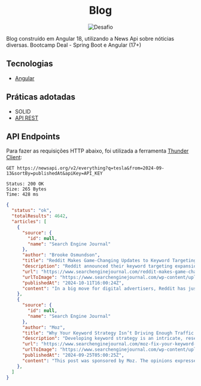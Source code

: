 <h1 align="center">
  Blog
</h1>

<p align="center">
 <img src="https://img.shields.io/static/v1?label=Tipo&message=Desafio&color=8257E5&labelColor=000000" alt="Desafio" />
</p>

Blog construído em Angular 18, utilizando a News Api sobre nóticias diversas. Bootcamp Deal - Spring Boot e Angular (17+)

## Tecnologias
 
- [Angular](https://angular.dev/)

## Práticas adotadas

- SOLID
- [API REST](https://newsapi.org/) 

## API Endpoints

Para fazer as requisições HTTP abaixo, foi utilizada a ferramenta [Thunder Client](https://www.thunderclient.com/):

```
GET https://newsapi.org/v2/everything?q=tesla&from=2024-09-13&sortBy=publishedAt&apiKey=API_KEY

Status: 200 OK
Size: 265 Bytes
Time: 428 ms
```

```json
{
  "status": "ok",
  "totalResults": 4642,
  "articles": [
    {
      "source": {
        "id": null,
        "name": "Search Engine Journal"
      },
      "author": "Brooke Osmundson",
      "title": "Reddit Makes Game-Changing Updates to Keyword Targeting via @sejournal, @brookeosmundson",
      "description": "Reddit announced their keyword targeting expansion today, available on both feed and conversation ad placements. Also announced were AI keyword suggestions to help bolster performance.\nThe post Reddit Makes Game-Changing Updates to Keyword Targeting appeared …",
      "url": "https://www.searchenginejournal.com/reddit-makes-game-changing-updates-to-keyword-targeting/529841/",
      "urlToImage": "https://www.searchenginejournal.com/wp-content/uploads/2024/10/shutterstock_2430356195-924.png",
      "publishedAt": "2024-10-11T16:00:24Z",
      "content": "In a big move for digital advertisers, Reddit has just introduced a new Keyword Targeting feature, changing the game for how marketers reach their target audiences.\r\nThis addition brings fresh potent… [+5583 chars]"
    },
    {
      "source": {
        "id": null,
        "name": "Search Engine Journal"
      },
      "author": "Moz",
      "title": "Why Your Keyword Strategy Isn’t Driving Enough Traffic (And How to Fix It) via @sejournal, @Moz",
      "description": "Developing keyword strategy is an intricate, research-heavy task. Learn about the biggest mistakes and how to avoid them.\nThe post Why Your Keyword Strategy Isn’t Driving Enough Traffic (And How to Fix It) appeared first on Search Engine Journal.",
      "url": "https://www.searchenginejournal.com/moz-fix-your-keyword-strategy-spa/527357/",
      "urlToImage": "https://www.searchenginejournal.com/wp-content/uploads/2024/09/featured-815.jpg",
      "publishedAt": "2024-09-25T05:00:25Z",
      "content": "This post was sponsored by Moz. The opinions expressed in this article are the sponsor’s own.\r\nThe scope of modern keyword strategy is expansive and crosses many disciplines. As Google leans further … [+9215 chars]"
    },
  ]
}

```